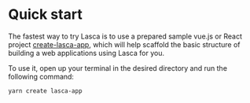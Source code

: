 # Quick start

The fastest way to try Lasca is to use a prepared sample vue.js or React project [create-lasca-app](https://github.com/getlasca/create-lasca-app), which will help scaffold the basic structure of building a web applications using Lasca for you.

To use it, open up your terminal in the desired directory and run the following command:

``` sh
yarn create lasca-app
```